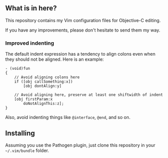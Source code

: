 ## What is in here?

This repository contains my Vim configuration files for Objective-C editing.

If you have any improvements, please don't hesitate to send them my way.

### Improved indenting

The default indent expression has a tendency to align colons even when they
should not be aligned.  Here is an example:

```objc
- (void)fun
{
    // Avoid aligning colons here
    if ([obj callSomething:x])
        [obj dontAlign:y]

    // Avoid aligning here, preserve at least one shiftwidth of indent
    [obj firstParam:x
        doNotAlignThis:z];
}
```

Also, avoid indenting things like `@interface`, `@end`, and so on.


## Installing

Assuming you use the Pathogen plugin, just clone this repository in your
`~/.vim/bundle` folder.
